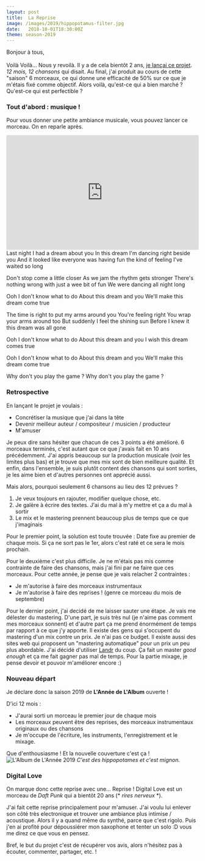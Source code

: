 ```yaml
---
layout: post
title:  La Reprise
image: /images/2019/hippopotamus-filter.jpg
date:   2018-10-01T18:30:00Z
theme: season-2019
---
```


Bonjour à tous,<br><br>
Voilà Voilà... Nous y revoilà. Il y a de cela bientôt 2 ans, [je lançai ce projet]({{site.posts.last.url}}).
_12 mois, 12 chansons_ qui disait.  Au final, j'ai produit au cours de cette "saison" 6 morceaux,
ce qui donne une efficacité de 50% sur ce que je m'étais fixé comme objectif. Alors voilà, qu'est-ce qui a bien marché ?
Qu'est-ce qui est perfectible ?

### Tout d'abord : musique !

Pour vous donner une petite ambiance musicale, vous pouvez lancer ce morceau. On en reparle après.

<iframe width="100%" height="300" scrolling="no" frameborder="no" src="https://w.soundcloud.com/player/?url=https%3A//api.soundcloud.com/tracks/507527109&color=%232f2349&auto_play=false&hide_related=false&show_comments=true&show_user=true&show_reposts=false&show_teaser=true&visual=true"></iframe>

<lyrics>
Last night I had a dream about you
In this dream I'm dancing right beside you
And it looked like everyone was having fun
the kind of feeling I've waited so long

Don't stop come a little closer
As we jam the rhythm gets stronger
There's nothing wrong with just a wee bit of fun
We were dancing all night long

Ooh I don't know what to do
About this dream and you
We'll make this dream come true

The time is right to put my arms around you
You're feeling right
You wrap your arms around too
But suddenly I feel the shining sun
Before I knew it this dream was all gone

Ooh I don't know what to do
About this dream and you
I wish this dream comes true

Ooh I don't know what to do
About this dream and you
We'll make this dream come true

Why don't you play the game ?
Why don't you play the game ?
</lyrics>

### Retrospective

En lançant le projet je voulais :

+ Concrétiser la musique que j'ai dans la tête
+ Devenir meilleur auteur / compositeur / musicien / producteur
+ M'amuser

Je peux dire sans hésiter que chacun de ces 3 points a été amélioré. 6 morceaux terminés, c'est autant que ce que
j'avais fait en 10 ans précédemment. J'ai appris beaucoup sur la production musicale (voir les limites plus bas) et
je trouve que mes mix sont de bien meilleure qualité. Et enfin, dans l'ensemble, je suis plutôt content des chansons
qui sont sorties, je les aime bien et d'autres personnes ont apprécié aussi.

Mais alors, pourquoi seulement 6 chansons au lieu des 12 prévues ?

1. Je veux toujours en rajouter, modifier quelque chose, etc.
2. Je galère à écrire des textes. J'ai du mal à m'y mettre et ça a du mal à sortir
3. Le mix et le mastering prennent beaucoup plus de temps que ce que j'imaginais

Pour le premier point, la solution est toute trouvée : Date fixe au premier de chaque mois. Si ça ne sort pas le 1er,
alors c'est raté et ce sera le mois prochain.

Pour le deuxième c'est plus difficile. Je ne m'étais pas mis comme contrainte de faire des chansons, mais j'ai fini
par ne faire que ces morceaux. Pour cette année, je pense que je vais relacher 2 contraintes :

+ Je m'autorise à faire des morceaux instrumentaux
+ Je m'autorise à faire des reprises ! (genre ce morceau du mois de septembre)

Pour le dernier point, j'ai decidé de me laisser sauter une étape. Je vais me délester du mastering. D'une part, je
suis très nul (je n'aime pas comment mes morceaux sonnent) et d'autre part ça me prend énormément de temps par rapport à
ce que j'y apporte. Il existe des gens qui s'occupent du mastering d'un mix contre un prix. Je n'ai pas ce budget. Il existe
aussi des sites web qui proposent un "mastering automatique" pour un prix un peu plus abordable. J'ai décidé d'utiliser
[Landr](https://www.landr.com/fr) du coup. Ça fait un master _good enough_ et ça me fait gagner pas mal de temps. Pour 
la partie mixage, je pense devoir et pouvoir m'améliorer encore :)

### Nouveau départ

Je déclare donc la saison 2019 de **L'Année de L'Album** ouverte !

D'ici 12 mois :

+ J'aurai sorti un morceau le premier jour de chaque mois
+ Les morceaux peuvent être des reprises, des morceaux instrumentaux originaux ou des chansons
+ Je m'occupe de l'écriture, les instruments, l'enregistrement et le mixage.

Que d'enthousiasme ! Et la nouvelle couverture c'est ça !
![L'Album de L'Année 2019](/images/hippopotamus-filter.jpg)
_C'est des hippopotames et c'est mignon._

### Digital Love

On marque donc cette reprise avec une… Reprise ! Digital Love est un morceau de _Daft Punk_ qui a bientôt 20 ans
(\* _rires nerveux_ \*).

J'ai fait cette reprise principalement pour m'amuser. J'ai voulu lui enlever son côté très electronique et trouver
une ambiance plus intimise / acoustique. Alors il y a quand même du synthé, parce que c'est rigolo. Puis j'en ai profité
pour dépoussiérer mon saxophone et tenter un solo :D vous me direz ce que vous en pensez.

Bref, le but du projet c'est de récupérer vos avis, alors n'hésitez pas à écouter, commenter, partager, etc. !
